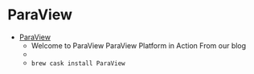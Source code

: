 # ParaView
- [ParaView](https://www.paraview.org/)
  -  Welcome to ParaView ParaView Platform in Action From our blog
  - 
  - `brew cask install ParaView`
